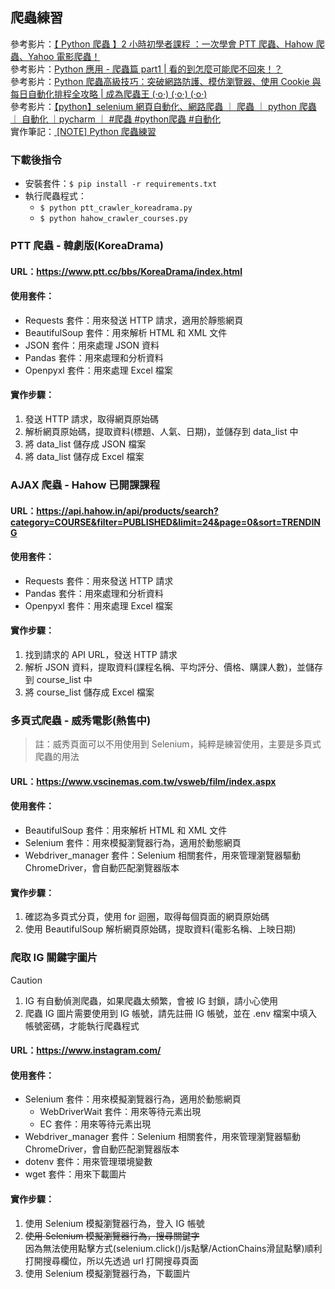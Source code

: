 ## 爬蟲練習
參考影片：[【 Python 爬蟲 】2 小時初學者課程 ：一次學會 PTT 爬蟲、Hahow 爬蟲、Yahoo 電影爬蟲！](https://youtu.be/1PHp1prsxIM?si=qqmTt5agW67bNMbF)  
參考影片：[Python 應用 - 爬蟲篇 part1 | 看的到怎麼可能爬不回來！？](https://www.youtube.com/watch?v=qsZk97m_PsI)  
參考影片：[Python 爬蟲高級技巧：突破網路防護、模仿瀏覽器、使用 Cookie 與每日自動化排程全攻略 | 成為爬蟲王 (‧o‧) (‧o‧) (‧o‧)](https://www.youtube.com/watch?v=QdHd3hGMDAo&t=3s)  
參考影片：[【python】selenium 網頁自動化、網路爬蟲 ｜ 爬蟲 ｜ python 爬蟲 ｜ 自動化 ｜pycharm ｜ #爬蟲 #python爬蟲 #自動化](https://youtu.be/ximjGyZ93YQ?si=pcg_tCx8UdeeWUb_)  
實作筆記：[ [NOTE] Python 爬蟲練習](https://hackmd.io/@kangpei/BJpAnUFNJe)

### 下載後指令
- 安裝套件：`$ pip install -r requirements.txt`  
- 執行爬蟲程式：  
    - `$ python ptt_crawler_koreadrama.py`  
    - `$ python hahow_crawler_courses.py`

### PTT 爬蟲 - 韓劇版(KoreaDrama)
#### URL：https://www.ptt.cc/bbs/KoreaDrama/index.html
#### 使用套件：
- Requests 套件：用來發送 HTTP 請求，適用於靜態網頁
- BeautifulSoup 套件：用來解析 HTML 和 XML 文件
- JSON 套件：用來處理 JSON 資料
- Pandas 套件：用來處理和分析資料
- Openpyxl 套件：用來處理 Excel 檔案

#### 實作步驟：
1. 發送 HTTP 請求，取得網頁原始碼
2. 解析網頁原始碼，提取資料(標題、人氣、日期)，並儲存到 data_list 中
3. 將 data_list 儲存成 JSON 檔案
4. 將 data_list 儲存成 Excel 檔案

### AJAX 爬蟲 - Hahow 已開課課程
#### URL：https://api.hahow.in/api/products/search?category=COURSE&filter=PUBLISHED&limit=24&page=0&sort=TRENDING
#### 使用套件：
- Requests 套件：用來發送 HTTP 請求
- Pandas 套件：用來處理和分析資料
- Openpyxl 套件：用來處理 Excel 檔案

#### 實作步驟：
1. 找到請求的 API URL，發送 HTTP 請求
2. 解析 JSON 資料，提取資料(課程名稱、平均評分、價格、購課人數)，並儲存到 course_list 中
3. 將 course_list 儲存成 Excel 檔案

### 多頁式爬蟲 - 威秀電影(熱售中)
> 註：威秀頁面可以不用使用到 Selenium，純粹是練習使用，主要是多頁式爬蟲的用法
#### URL：https://www.vscinemas.com.tw/vsweb/film/index.aspx
#### 使用套件：
- BeautifulSoup 套件：用來解析 HTML 和 XML 文件
- Selenium 套件：用來模擬瀏覽器行為，適用於動態網頁
- Webdriver_manager 套件：Selenium 相關套件，用來管理瀏覽器驅動 ChromeDriver，會自動匹配瀏覽器版本

#### 實作步驟：
1. 確認為多頁式分頁，使用 for 迴圈，取得每個頁面的網頁原始碼
2. 使用 BeautifulSoup 解析網頁原始碼，提取資料(電影名稱、上映日期)

### 爬取 IG 關鍵字圖片
> [!caution]
> 1. IG 有自動偵測爬蟲，如果爬蟲太頻繁，會被 IG 封鎖，請小心使用
> 2. 爬蟲 IG 圖片需要使用到 IG 帳號，請先註冊 IG 帳號，並在 .env 檔案中填入帳號密碼，才能執行爬蟲程式  


#### URL：https://www.instagram.com/
#### 使用套件：
- Selenium 套件：用來模擬瀏覽器行為，適用於動態網頁
    - WebDriverWait 套件：用來等待元素出現
    - EC 套件：用來等待元素出現
- Webdriver_manager 套件：Selenium 相關套件，用來管理瀏覽器驅動 ChromeDriver，會自動匹配瀏覽器版本
- dotenv 套件：用來管理環境變數
- wget 套件：用來下載圖片

#### 實作步驟：
1. 使用 Selenium 模擬瀏覽器行為，登入 IG 帳號
2. ~~使用 Selenium 模擬瀏覽器行為，搜尋關鍵字~~  
    因為無法使用點擊方式(selenium.click()/js點擊/ActionChains滑鼠點擊)順利打開搜尋欄位，所以先透過 url 打開搜尋頁面
3. 使用 Selenium 模擬瀏覽器行為，下載圖片

